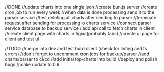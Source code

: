 //DONE
//update charts into one single json
//create bun.js server
//create cron job to run every week
//when data is done processing send it to the parser service
//test deleting all charts after sending to parser
//terminate request after sending for processing to charts service
//connect parser service database to backup service
//add api call to fetch charts in client
//create client page with charts in figma(probably tabs)
//create ui page for client and test ui

//TODO
//merge into dev and test build client (check for linting and ts errors)
//don't forget to uncomment cron jobs for backup/parser
//add charts/parser to ci/cd
//add initial top-charts into build
//deploy and polish bugs
//make update to 0.9

